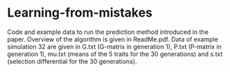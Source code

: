 # Learning-from-mistakes
Code and example data to run the prediction method introduced in the paper. Overview of the algorithm is given in ReadMe.pdf. Data of example simulation 32 are given in G.txt (G-matrix in generation 1), P.txt (P-matrix in generation 1), mu.txt (means of the 5 traits for the 30 generations) and s.txt (selection differential for the 30 generations).
